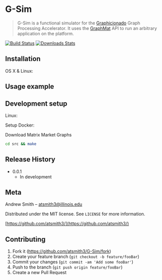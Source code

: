 # G-Sim
> G-Sim is a functional simulator for the [Graphicionado](http://mrmgroup.cs.princeton.edu/papers/taejun_micro16.pdf) Graph Processing Accelerator. It uses the [GraphMat](https://pdfs.semanticscholar.org/b513/711621e81d0abd042e0877ca751581a993f5.pdf) API to run an arbitrary application on the platform.

[![Build Status][travis-image]][travis-url]
[![Downloads Stats][npm-downloads]][npm-url]

## Installation

OS X & Linux:


## Usage example


## Development setup

Linux:

Setup Docker:

Download Matrix Market Graphs

```sh
cd src && make
```

## Release History

* 0.0.1
    * In development

## Meta

Andrew Smith – atsmith3@illinois.edu

Distributed under the MIT license. See ``LICENSE`` for more information.

[https://github.com/atsmith3/](https://github.com/atsmith3/)

## Contributing

1. Fork it (<https://github.com/atsmith3/G-Sim/fork>)
2. Create your feature branch (`git checkout -b feature/fooBar`)
3. Commit your changes (`git commit -am 'Add some fooBar'`)
4. Push to the branch (`git push origin feature/fooBar`)
5. Create a new Pull Request

<!-- Markdown link & img dfn's -->
[npm-url]: https://npmjs.org/package/datadog-metrics
[npm-downloads]: https://img.shields.io/npm/dm/datadog-metrics.svg?style=flat-square
[travis-image]: https://img.shields.io/travis/dbader/node-datadog-metrics/master.svg?style=flat-square
[travis-url]: https://travis-ci.org/dbader/node-datadog-metrics
<!-- [wiki]: https://github.com/yourname/yourproject/wiki -->
